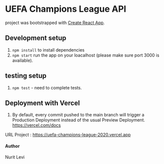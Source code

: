 # UEFA Champions League API

project was bootstrapped with [Create React App](https://github.com/facebook/create-react-app).

## Development setup
 1. `npm install` to install dependencies
 2. `npm start`  run the app on your loacalhost (please make sure port 3000 is available).


## testing setup
 1. `npm test` - need to complete tests.

## Deployment with Vercel
 1. By default, every commit pushed to the main branch will trigger a Production Deployment instead of the usual Preview Deployment.
    https://vercel.com/docs


URL Project : https://uefa-champions-league-2020.vercel.app

#### Author
 Nurit Levi 